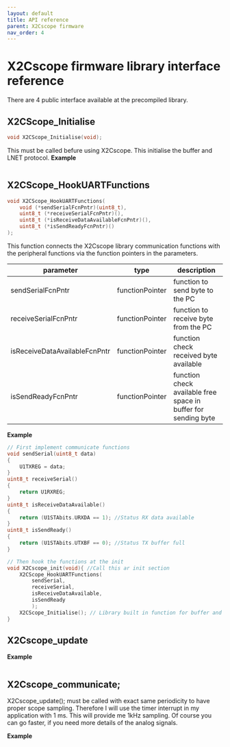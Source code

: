 ```yaml
---
layout: default
title: API reference
parent: X2Cscope firmware
nav_order: 4
---
```


# X2Cscope firmware library interface reference

There are 4 public interface available at the precompiled library.

## X2CScope_Initialise
```c
void X2CScope_Initialise(void);
```
This must be called befure using X2Cscope.
This initialise the buffer and LNET protocol. 
**Example**
```c

```

## X2CScope_HookUARTFunctions
```c
void X2CScope_HookUARTFunctions(
    void (*sendSerialFcnPntr)(uint8_t), 
    uint8_t (*receiveSerialFcnPntr)(), 
    uint8_t (*isReceiveDataAvailableFcnPntr)(), 
    uint8_t (*isSendReadyFcnPntr)()
);
```
This function connects the X2Cscope library communication functions with the peripheral functions via the function pointers in the parameters.

| parameter | type | description |
|-----------|------|-------------| 
| sendSerialFcnPntr | functionPointer | function to send byte to the PC |
| receiveSerialFcnPntr | functionPointer | function to receive byte from the PC |
| isReceiveDataAvailableFcnPntr | functionPointer | function check received byte available |
| isSendReadyFcnPntr | functionPointer | function check available free space in buffer for sending byte |

**Example**
```c
// First implement communicate functions
void sendSerial(uint8_t data)
{
    U1TXREG = data;   
}
uint8_t receiveSerial()
{
    return U1RXREG; 
}
uint8_t isReceiveDataAvailable()
{
    return (U1STAbits.URXDA == 1); //Status RX data available
}
uint8_t isSendReady()
{
    return (U1STAbits.UTXBF == 0); //Status TX buffer full
}

// Then hook the functions at the init
void X2Cscope_init(void){ //Call this ar init section
    X2CScope_HookUARTFunctions(
        sendSerial, 
        receiveSerial, 
        isReceiveDataAvailable, 
        isSendReady
        );
    X2CScope_Initialise(); // Library built in function for buffer and LNET protocol initialise
}
```

## X2Cscope_update

**Example**
```c

```


## X2Cscope_communicate;

X2Cscope_update(); must be called with exact same periodicity to have proper scope sampling. Therefore I will use the timer interrupt in my application with 1 ms. This will provide me 1kHz sampling. Of course you can go faster, if you need more details of the analog signals.

**Example**
```c

```